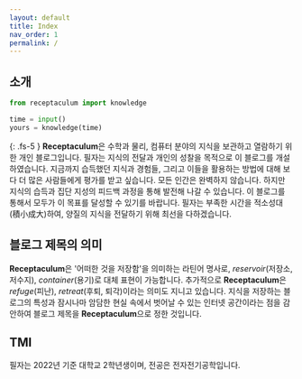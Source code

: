 ```yaml
---
layout: default
title: Index
nav_order: 1
permalink: /
---
```


## 소개

```python
from receptaculum import knowledge

time = input()
yours = knowledge(time)
```
{: .fs-5 }
**Receptaculum**은 수학과 물리, 컴퓨터 분야의 지식을 보관하고 열람하기 위한 개인 블로그입니다.
필자는 지식의 전달과 개인의 성찰을 목적으로 이 블로그를 개설하였습니다.
지금까지 습득했던 지식과 경험들, 그리고 이들을 활용하는 방법에 대해 보다 더 많은 사람들에게 평가를 받고 싶습니다.
모든 인간은 완벽하지 않습니다.
하지만 지식의 습득과 집단 지성의 피드백 과정을 통해 발전해 나갈 수 있습니다.
이 블로그를 통해서 모두가 이 목표를 달성할 수 있기를 바랍니다.
필자는 부족한 시간을 적소성대(積小成大)하여, 양질의 지식을 전달하기 위해 최선을 다하겠습니다.

## 블로그 제목의 의미
**Receptaculum**은 '어떠한 것을 저장함'을 의미하는 라틴어 명사로, *reservoir*(저장소, 저수지), *container*(용기)로 대체 표현이 가능합니다.
추가적으로 **Receptaculum**은 *refuge*(피난), *retreat*(후퇴, 퇴각)이라는 의미도 지니고 있습니다.
지식을 저장하는 블로그의 특성과 잠시나마 암담한 현실 속에서 벗어날 수 있는 인터넷 공간이라는 점을 감안하여 블로그 제목을 **Receptaculum**으로 정한 것입니다.

## TMI
필자는 2022년 기준 대학교 2학년생이며, 전공은 전자전기공학입니다.


